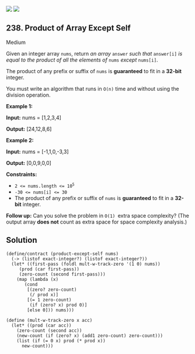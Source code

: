 [![](https://img.shields.io/github/stars/javadev/LeetCode-in-All?label=Stars&style=flat-square)](https://github.com/javadev/LeetCode-in-All)
[![](https://img.shields.io/github/forks/javadev/LeetCode-in-All?label=Fork%20me%20on%20GitHub%20&style=flat-square)](https://github.com/javadev/LeetCode-in-All/fork)

## 238\. Product of Array Except Self

Medium

Given an integer array `nums`, return _an array_ `answer` _such that_ `answer[i]` _is equal to the product of all the elements of_ `nums` _except_ `nums[i]`.

The product of any prefix or suffix of `nums` is **guaranteed** to fit in a **32-bit** integer.

You must write an algorithm that runs in `O(n)` time and without using the division operation.

**Example 1:**

**Input:** nums = [1,2,3,4]

**Output:** [24,12,8,6]

**Example 2:**

**Input:** nums = [-1,1,0,-3,3]

**Output:** [0,0,9,0,0]

**Constraints:**

*   <code>2 <= nums.length <= 10<sup>5</sup></code>
*   `-30 <= nums[i] <= 30`
*   The product of any prefix or suffix of `nums` is **guaranteed** to fit in a **32-bit** integer.

**Follow up:** Can you solve the problem in `O(1) `extra space complexity? (The output array **does not** count as extra space for space complexity analysis.)

## Solution

```racket
(define/contract (product-except-self nums)
  (-> (listof exact-integer?) (listof exact-integer?))
  (let* ((first-pass (foldl mult-w-track-zero '(1 0) nums))
	 (prod (car first-pass))
	 (zero-count (second first-pass)))
    (map (lambda (x)
	   (cond
	    [(zero? zero-count)
	     (/ prod x)]
	    [(= 1 zero-count)
	     (if (zero? x) prod 0)]
	    [else 0])) nums)))

(define (mult-w-track-zero x acc)
  (let* ((prod (car acc))
	(zero-count (second acc))
	(new-count (if (zero? x) (add1 zero-count) zero-count)))
    (list (if (= 0 x) prod (* prod x))
	  new-count)))
```